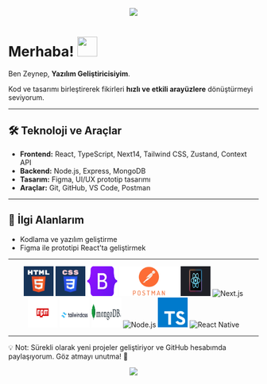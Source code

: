 


<p align="center">
  <img src="https://capsule-render.vercel.app/api?type=waving&color=78,36,77&height=200&section=header&text=Zeynep%20Bacaksız&fontSize=50&fontColor=ffffff&animation=fadeIn&fontAlignY=35" />
</p>

# Merhaba! <img src="https://github.com/user-attachments/assets/6d306284-ef14-4acc-bf3b-4c7d8717bc5e" width="40" height="40" />


Ben Zeynep, **Yazılım Geliştiricisiyim**.


Kod ve tasarımı birleştirerek fikirleri **hızlı ve etkili arayüzlere** dönüştürmeyi seviyorum.  

---

## 🛠 Teknoloji ve Araçlar
- **Frontend:** React, TypeScript, Next14, Tailwind CSS, Zustand, Context API  
- **Backend:** Node.js, Express, MongoDB  
- **Tasarım:** Figma, UI/UX prototip tasarımı  
- **Araçlar:** Git, GitHub, VS Code, Postman  

---

## 🎯 İlgi Alanlarım
- Kodlama ve yazılım geliştirme  
- Figma ile prototipi React'ta geliştirmek

---

<div align="center"> <img src="html.webp" alt="HTML" width="60" height="60" /> <img src="css.png" alt="CSS" width="60" height="60" /> <img src="bootstap.png" alt="Bootstrap" width="60" height="60" /> <img src="postman.png" alt="Postman" width="120" height="60" /> <img src="react.svg" alt="React.js" width="60" height="60" /> <img src="next.png" alt="Next.js" width="60" height="60" /> <img src="npm.png" alt="npm" width="60" height="60" /> <img src="tailwindcss-logo.png" alt="Tailwind CSS" width="60" height="60" /> <img src="mongodb.png" alt="MongoDB" width="60" height="60" /> <img src="nodejs.png" alt="Node.js" width="60" height="60" /> <img src="ts.svg" alt="TypeScript" width="60" height="60" /> <img src="react-native.png" alt="React Native" width="60" height="60" /> </div>

---

💡 Not: Sürekli olarak yeni projeler geliştiriyor ve GitHub hesabımda paylaşıyorum. Göz atmayı unutma! 🚀

<p align="center">
  <img src="https://capsule-render.vercel.app/api?type=waving&color=78,36,77&height=120&section=footer" />
</p>
